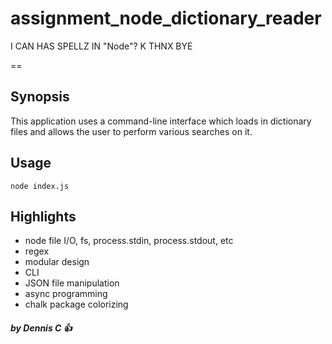 # assignment_node_dictionary_reader
I CAN HAS SPELLZ IN "Node"? K THNX BYE

==

Synopsis
-------
This application uses a command-line interface which loads in dictionary files and allows the user to perform various searches on it.

Usage
-----
```
node index.js
```

Highlights 
-----
- node file I/O, fs, process.stdin, process.stdout, etc
- regex
- modular design
- CLI
- JSON file manipulation
- async programming
- chalk package colorizing


##### by Dennis C :+1:
